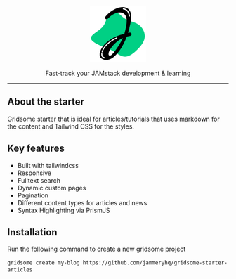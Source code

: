 <div align="center">

<a href="https://www.jammeryhq.com" title="JammeryHQ" target="_blank">

  <img src="./jammeryhq.png" width="128" />
  
</a>

<p>
Fast-track your JAMstack development & learning
</p>
</div>

<hr />

## About the starter

Gridsome starter that is ideal for articles/tutorials that uses markdown for the content and Tailwind CSS for the styles.

## Key features

* Built with tailwindcss
* Responsive 
* Fulltext search
* Dynamic custom pages
* Pagination
* Different content types for articles and news
* Syntax Highlighting via PrismJS

## Installation

Run the following command to create a new gridsome project 

```
gridsome create my-blog https://github.com/jammeryhq/gridsome-starter-articles
```
